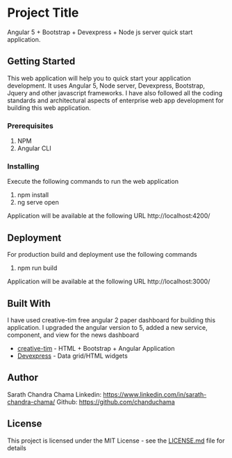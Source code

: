 # Project Title
Angular 5 + Bootstrap + Devexpress + Node js server quick start application.

## Getting Started
This web application will help you to quick start your application development. It uses Angular 5, Node server, Devexpress, Bootstrap, Jquery and other javascript frameworks. I have also followed all the coding standards and architectural aspects of enterprise web app development for building this web application.

### Prerequisites
1. NPM
2. Angular CLI

### Installing
Execute the following commands to run the web application
1. npm install
2. ng serve open

Application will be available at the following URL
http://localhost:4200/

## Deployment
For production build and deployment use the following commands
1. npm run build

Application will be available at the following URL
http://localhost:3000/

## Built With
I have used creative-tim free angular 2 paper dashboard for building this application. I upgraded the angular version to 5, added a new service, component, and view for the news dashboard
* [creative-tim](https://www.creative-tim.com/product/paper-dashboard-angular) - HTML + Bootstrap + Angular Application
* [Devexpress](https://js.devexpress.com/) - Data grid/HTML widgets

## Author
Sarath Chandra Chama
Linkedin: https://www.linkedin.com/in/sarath-chandra-chama/
Github: https://github.com/chanduchama

## License
This project is licensed under the MIT License - see the [LICENSE.md](LICENSE.md) file for details